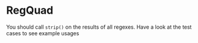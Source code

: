 RegQuad
=======
You should call `strip()` on the results of all regexes.
Have a look at the test cases to see example usages
